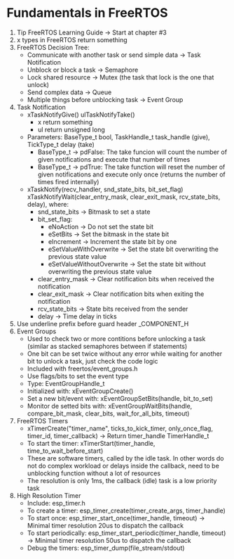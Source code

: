 # Fundamentals in FreeRTOS

1. Tip FreeRTOS Learning Guide -> Start at chapter #3
2. x types in FreeRTOS return something
3. FreeRTOS Decision Tree:
    - Communicate with another task or send simple data -> Task Notification
    - Unblock or block a task -> Semaphore
    - Lock shared resource -> Mutex (the task that lock is the one that unlock)
    - Send complex data -> Queue
    - Multiple things before unblocking task -> Event Group
4. Task Notification
    - xTaskNotifyGive() ulTaskNotifyTake()
        - x return something
        - ul return unsigned long
    - Parameters: BaseType_t bool, TaskHandle_t task_handle (give), TickType_t delay (take)
        - BaseType_t -> pdFalse: The take funcion will count the number of given notifications and execute that number of times
        - BaseType_t -> pdTrue: The take function will reset the number of given notifications and execute only once (returns the number of times fired internally)
    - xTaskNotify(recv_handler, snd_state_bits, bit_set_flag) xTaskNotifyWait(clear_entry_mask, clear_exit_mask, rcv_state_bits, delay), where:
        - snd_state_bits -> Bitmask to set a state
        - bit_set_flag:
            - eNoAction -> Do not set the state bit
            - eSetBits -> Set the bitmask in the state bit
            - eIncrement -> Increment the state bit by one
            - eSetValueWithOverwrite -> Set the state bit overwriting the previous state value
            - eSetValueWithoutOverwrite -> Set the state bit without overwriting the previous state value
        - clear_entry_mask -> Clear notification bits when received the notification
        - clear_exit_mask -> Clear notification bits when exiting the notification
        - rcv_state_bits -> State bits received from the sender
        - delay -> Time delay in ticks
5. Use underline prefix before guard header _COMPONENT_H
6. Event Groups
    - Used to check two or more contitions before unlocking a task (similar as stacked semaphores between if statements)
    - One bit can be set twice without any error while waiting for another bit to unlock a task, just check the code logic
    - Included with freertos/event_groups.h
    - Use flags/bits to set the event type
    - Type: EventGroupHandle_t
    - Initialized with: xEventGroupCreate()
    - Set a new bit/event with: xEventGroupSetBits(handle, bit_to_set)
    - Monitor de setted bits with: xEventGroupWaitBits(handle, compare_bit_mask, clear_bits, wait_for_all_bits, timeout)
7. FreeRTOS Timers
    - xTimerCreate("timer_name", ticks_to_kick_timer, only_once_flag, timer_id, timer_callback) -> Return timer_handle TimerHandle_t
    - To start the timer: xTimerStart(timer_handle, time_to_wait_before_start)
    - These are software timers, called by the idle task. In other words do not do complex workload or delays inside the callback, need to be unblocking function without a lot of resources
    - The resolution is only 1ms, the callback (idle) task is a low priority task
8. High Resolution Timer
    - Include: esp_timer.h
    - To create a timer: esp_timer_create(timer_create_args, timer_handle)
    - To start once: esp_timer_start_once(timer_handle, timeout) -> Minimal timer resolution 20us to dispatch the callback
    - To start periodically: esp_timer_start_periodic(timer_handle, timeout) -> Minimal timer resolution 50us to dispatch the callback
    - Debug the timers: esp_timer_dump(file_stream/stdout)
